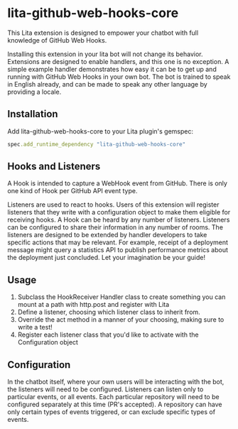 # lita-github-web-hooks-core

This Lita extension is designed to empower your chatbot with full knowledge of GitHub Web Hooks.

Installing this extension in your lita bot will not change its behavior.  Extensions are designed to enable handlers, and this one is no exception.  A simple example handler demonstrates how easy it can be to get up and running with GitHub Web Hooks in your own bot.  The bot is trained to speak in English already, and can be made to speak any other language by providing a locale.

## Installation

Add lita-github-web-hooks-core to your Lita plugin's gemspec:

``` ruby
spec.add_runtime_dependency "lita-github-web-hooks-core"
```

## Hooks and Listeners

A Hook is intended to capture a WebHook event from GitHub.  There is only one kind of Hook per GitHub API event type.

Listeners are used to react to hooks.  Users of this extension will register listeners that they write with a configuration object to make them eligible for receiving hooks.  A Hook can be heard by any number of listeners.  Listeners can be configured to share their information in any number of rooms.  The listeners are designed to be extended by handler developers to take specific actions that may be relevant.  For example, receipt of a deployment message might query a statistics API to publish performance metrics about the deployment just concluded.  Let your imagination be your guide!

## Usage

1. Subclass the HookReceiver Handler class to create something you can mount at a path with http.post and register with Lita
1. Define a listener, choosing which listener class to inherit from.
1. Override the act method in a manner of your choosing, making sure to write a test!
1. Register each listener class that you'd like to activate with the Configuration object

## Configuration

In the chatbot itself, where your own users will be interacting with the bot, the listeners will need to be configured.  Listeners can listen only to particular events, or all events.  Each particular repository will need to be configured separately at this time (PR's accepted).  A repository can have only certain types of events triggered, or can exclude specific types of events.